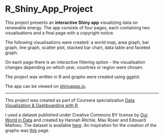 # R_Shiny_App_Project

This project presents an **interactive Shiny app** visualizing data on renewable energy. The app consists of four pages, each containing two visualisations and a final page with a copyright notice. 

The following visualisations were created: a world map, area graph, bar graph, line graph, scatter plot, stacked bar chart, data table and faceted graph. 

On each page there is an interactive filtering option - the visualisation changes depending on which year, countries or region were chosen. 

The project was written in R and graphs were created using ggplot. 

The app can be viewed on [shinyapps.io]().


_______________________________________________________


This project was created as part of Coursera specialization [Data Visualization & Dashboarding with R](https://www.coursera.org/specializations/jhu-data-visualization-dashboarding-with-r).

I used a dataset published under Creative Commons BY license by [Our World in Data](https://ourworldindata.org) and created by Hannah Ritchie, Max Roser and Edouard Mathieu. The dataset is available [here](https://github.com/owid/energy-data). An inspiration for the creation of the graphs was [this](https://ourworldindata.org/renewable-energy) page.
